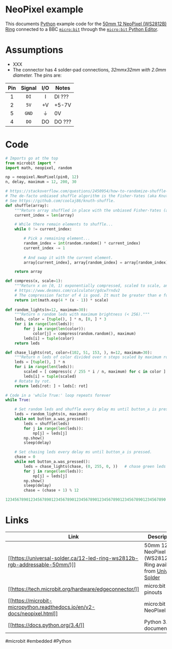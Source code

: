 # NeoPixel example

This documents [Python](https://www.python.org/community/microbit/) example code for the [50mm 12 NeoPixel (WS2812B) Ring](https://universal-solder.ca/12-led-ring-ws2812b-rgb-addressable-50mm/) connected to a BBC [`micro:bit`](https://microbit-micropython.readthedocs.io/en/v2-docs/) through the [`micro:bit` Python Editor](https://microbit.org/get-started/user-guide/python-editor/).

# Assumptions

- XXX
- The connector has 4 solder-pad connections, *32mmx32mm with 2.0mm diameter.* The pins are:

| Pin | Signal | I/O | Notes |
| :---: | :---: | :---: | --- |
| 1 | `DI` | I | DI ??? |
| 2 | `5V` | +V | +5-7V |
| 5 | `GND` | &#x23da; | 0V |
| 4 | `DO` | DO | DO ??? |

# Code

```python
# Imports go at the top
from microbit import *
import math, neopixel, random

np = neopixel.NeoPixel(pin0, 12)
n, delay, maximum = 12, 200, 30

# https://stackoverflow.com/questions/2450954/how-to-randomize-shuffle-a-javascript-array
# The de-facto unbiased shuffle algorithm is the Fisher-Yates (aka Knuth) Shuffle. 
# See https://github.com/coolaj86/knuth-shuffle. 
def shuffle(array):
    """Return array shuffled in place with the unbiased Fisher-Yates (aka Knuth) algorithm."""
    current_index = len(array)

    # While there remain elements to shuffle...
    while 0 != current_index:

        # Pick a remaining element...
        random_index = int(random.random() * current_index)
        current_index -= 1
    
        # And swap it with the current element.
        array[current_index], array[random_index] = array[random_index], array[current_index]

    return array

def compress(x, scale=1):
    """Return x on [0, 1) exponentially compressed, scaled to scale, and floored."""
    # https://www.desmos.com/calculator/gdcw7rndv2
    # The compression factor of 4 is good. It must be greater than e for color[j] > 0.
    return int(math.exp(4 * (x - 1)) * scale)
    
def random_lights(n=12, maximum=30):
    """Return n random leds with maximum brightness (< 256)."""
    leds, color = [tuple(), ] * n, [0, ] * 3
    for i in range(len(leds)):
        for j in range(len(color)):
            color[j] = compress(random.random(), maximum)
        leds[i] = tuple(color)
    return leds

def chase_lights(rot, color=(102, 51, 153, ), n=12, maximum=30):
    """Return n leds of color divided over n steps scaled by maximum rotated by rot."""
    leds = [tuple(), ] * n
    for i in range(len(leds)):
        scaled = [ compress(c / 255 * i / n, maximum) for c in color ]
        leds[i] = tuple(scaled)
    # Rotate by rot.
    return leds[rot: ] + leds[: rot]

# Code in a 'while True:' loop repeats forever
while True:

    # Set random leds and shuffle every delay ms until button_a is pressed.
    leds = random_lights(n, maximum)
    while not button_a.was_pressed():
        leds = shuffle(leds)
        for j in range(len(leds)):
            np[j] = leds[j]
        np.show()
        sleep(delay)

    # Set chasing leds every delay ms until button_a is pressed.
    chase = 0
    while not button_a.was_pressed():
        leds = chase_lights(chase, (0, 255, 0, ))   # chase green leds
        for j in range(len(leds)):
            np[j] = leds[j]
        np.show()
        sleep(delay)
        chase = (chase + 1) % 12

1234567890123456789012345678901234567890123456789012345678901234567890
```

# Links

| Link | Description |
| --- | --- |
| [[https://universal-solder.ca/12-led-ring-ws2812b-rgb-addressable-50mm/)]] | 50mm 12 NeoPixel (WS2812B) Ring available from [Universal Solder](https://universal-solder.ca/) |
| [[https://tech.microbit.org/hardware/edgeconnector/]] | micro:bit pinouts |
| [[https://microbit-micropython.readthedocs.io/en/v2-docs/neopixel.html]] | micro:bit NeoPixel |
| [[https://docs.python.org/3.4/]] | Python 3.4 documentation |

#microbit #embedded #Python
